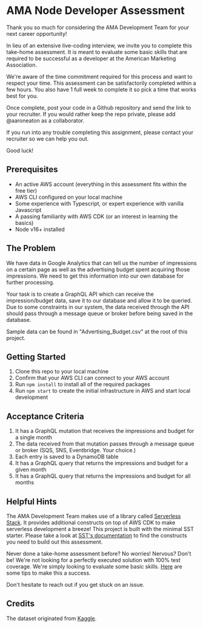 # AMA Node Developer Assessment

Thank you so much for considering the AMA Development Team for your next career opportunity!

In lieu of an extensive live-coding interview, we invite you to complete this take-home assessment. It is meant to evaluate some basic skills that are required to be successful as a developer at the American Marketing Association.

We're aware of the time commitment required for this process and want to respect your time. This assessment can be satisfactorily completed within a few hours. You also have 1 full week to complete it so pick a time that works best for you.

Once complete, post your code in a Github repository and send the link to your recruiter. If you would rather keep the repo private, please add @aaroneaton as a collaborator.

If you run into any trouble completing this assignment, please contact your recruiter so we can help you out.

Good luck!

## Prerequisites
- An active AWS account (everything in this assessment fits within the free tier)
- AWS CLI configured on your local machine
- Some experience with Typescript, or expert experience with vanilla Javascript
- A passing familiarity with AWS CDK (or an interest in learning the basics)
- Node v16+ installed

## The Problem
We have data in Google Analytics that can tell us the number of impressions on a certain page as well as the advertising budget spent acquiring those impressions. We need to get this information into our own database for further processing.

Your task is to create a GraphQL API which can receive the impression/budget data, save it to our database and allow it to be queried. Due to some constraints in our system, the data received through the API should pass through a message queue or broker before being saved in the database.

Sample data can be found in "Advertising_Budget.csv" at the root of this project.

## Getting Started
1. Clone this repo to your local machine
2. Confirm that your AWS CLI can connect to your AWS account
3. Run `npm install` to install all of the required packages
4. Run `npm start` to create the initial infrastructure in AWS and start local development

## Acceptance Criteria
1. It has a GraphQL mutation that receives the impressions and budget for a single month
2. The data received from that mutation passes through a message queue or broker (SQS, SNS, Eventbridge. Your choice.)
3. Each entry is saved to a DynamoDB table
4. It has a GraphQL query that returns the impressions and budget for a given month
5. It has a GraphQL query that returns the impressions and budget for all months

## Helpful Hints
The AMA Development Team makes use of a library called [Serverless Stack](https://sst.dev/). It provides additional constructs on top of AWS CDK to make serverless development a breeze! This project is built with the minimal SST starter. Please take a look at [SST's documentation](https://docs.sst.dev/) to find the constructs you need to build out this assessment.

Never done a take-home assessment before? No worries! Nervous? Don't be! We're not looking for a perfectly executed solution with 100% test coverage. We're simply looking to evaluate some basic skills. [Here](https://betterprogramming.pub/got-a-take-home-coding-assignment-here-is-how-to-prepare-for-it-bd04c2f5d972) are some tips to make this a success.

Don't hesitate to reach out if you get stuck on an issue.

## Credits
The dataset originated from [Kaggle](https://www.kaggle.com/datasets/arnabdata/advertising-budget).